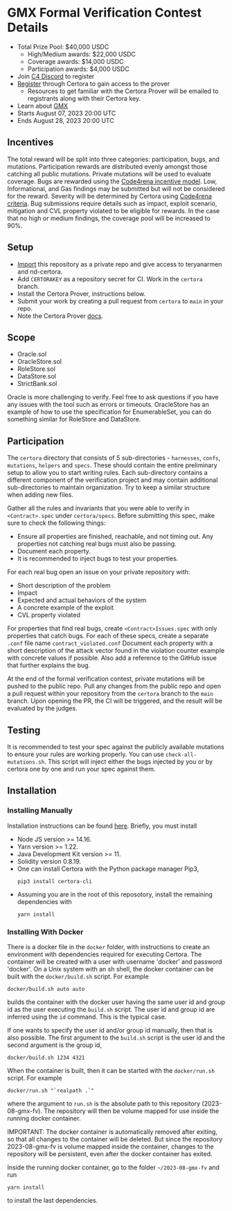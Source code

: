 # GMX Formal Verification Contest Details
- Total Prize Pool: $40,000 USDC
  - High/Medium awards: $22,000 USDC
  - Coverage awards: $14,000 USDC
  - Participation awards: $4,000 USDC
- Join [C4 Discord](https://discord.gg/code4rena) to register
- [Register](https://docs.google.com/forms/d/e/1FAIpQLSf7rGov3q0A_UNmKckv-tzR5snLGibZWF9y9dhgXUBZRZ0EVw/viewform) through Certora to gain access to the prover
  - Resources to get familiar with the Certora Prover will be emailed to registrants along with their Certora key.
- Learn about [GMX](https://github.com/gmx-io/gmx-synthetics)
- Starts August 07, 2023 20:00 UTC
- Ends August 28, 2023 20:00 UTC

## Incentives

The total reward will be split into three categories: participation, bugs, and mutations. Participation rewards are distributed evenly amongst those catching all public mutations. Private mutations will be used to evaluate coverage. Bugs are rewarded using the [Code4rena incentive model](https://docs.code4rena.com/awarding/incentive-model-and-awards). Low, Informational, and Gas findings may be submitted but will not be considered for the reward. Severity will be determined by Certora using [Code4rena criteria](https://code4rena.com/judging-criteria/). Bug submissions require details such as impact, exploit scenario, mitigation and CVL property violated to be eligible for rewards. In the case that no high or medium findings, the coverage pool will be increased to 90%.

## Setup

* [Import](https://github.com/new/import) this repository as a private repo and give access to teryanarmen and nd-certora. 
* Add `CERTORAKEY` as a repository secret for CI. Work in the `certora` branch. 
* Install the Certora Prover, instructions below.
* Submit your work by creating a pull request from `certora` to `main` in your repo.
* Note the Certora Prover [docs](docs.certora.com).

## Scope

* Oracle.sol
* OracleStore.sol
* RoleStore.sol
* DataStore.sol
* StrictBank.sol

Oracle is more challenging to verify. Feel free to ask questions if you have any issues with the tool such as errors or timeouts. OracleStore has an example of how to use the specification for EnumerableSet, you can do something similar for RoleStore and DataStore.

## Participation 

The `certora` directory that consists of 5 sub-directories - `harnesses`, `confs`, `mutations`, `helpers` and `specs`. These should contain the entire preliminary setup to allow you to start writing rules. Each sub-directory contains a different component of the verification project and may contain additional sub-directories to maintain organization. Try to keep a similar structure when adding new files.

Gather all the rules and invariants that you were able to verify in `<Contract>.spec` under `certora/specs`. Before submitting this spec, make sure to check the following things:
* Ensure all properties are finished, reachable, and not timing out. Any properties not catching real bugs must also be passing.
* Document each property.
* It is recommended to inject bugs to test your properties.

For each real bug open an issue on your private repository with:
* Short description of the problem
* Impact
* Expected and actual behaviors of the system
* A concrete example of the exploit
* CVL property violated 

For properties that find real bugs, create `<Contract>Issues.spec` with only properties that catch bugs. For each of these specs, create a separate `.conf` file name `contract_violated.conf` Document each property with a short description of the attack vector found in the violation counter example with concrete values if possible. Also add a reference to the GitHub issue that further explains the bug.

At the end of the formal verification contest, private mutations will be pushed to the public repo. Pull any changes from the public repo and open a pull request within your repository from the `certora` branch to the `main` branch. Upon opening the PR, the CI will be triggered, and the result will be evaluated by the judges.


## Testing

It is recommended to test your spec against the publicly available mutations to ensure your rules are working properly. You can use `check-all-mutations.sh`. This script will inject either the bugs injected by you or by certora one by one and run your spec against them.

## Installation

### Installing Manually

Installation instructions can be found [here](https://docs.certora.com/en/latest/docs/user-guide/getting-started/install.html?highlight=install). Briefly, you must install
* Node JS version >= 14.16.
* Yarn version >= 1.22.
* Java Development Kit version >= 11.
* Solidity version 0.8.19.
* One can install Certora with the Python package manager Pip3,
  ```
  pip3 install certora-cli
  ```
* Assuming you are in the root of this reposotory, install the remaining dependencies with
  ```
  yarn install
  ```

### Installing With Docker

There is a docker file in the `docker` folder, with instructions to create an environment with
dependencies required for executing Certora. The container will be created with a user with
username 'docker' and password 'docker'. On a Unix system with an sh shell, the docker container
can be built with the `docker/build.sh` script. For example
```
docker/build.sh auto auto
```
builds the container with the docker user having the same user id and group id as the user executing
the `build.sh` script. The user id and group id are inferred using the `id` command. This is the
typical case.

If one wants to specify the user id and/or group id manually, then that is also possible. The first
argument to the `build.sh` script is the user id and the second argument is the group id,
```
docker/build.sh 1234 4321
```

When the container is built, then it can be started with the `docker/run.sh` script. For example
```
docker/run.sh "`realpath .`"
```
where the argument to `run.sh` is the absolute path to this repository (2023-08-gmx-fv).
The repository will then be volume mapped for use inside the running docker container.

IMPORTANT: The docker container is automatically removed after exiting, so that all changes to the
container will be deleted. But since the repository 2023-08-gmx-fv is volume mapped inside
the container, changes to the repository will be persistent, even after the docker container has
exited.

Inside the running docker container, go to the folder `~/2023-08-gmx-fv` and run
```
yarn install
```
to install the last dependencies.
